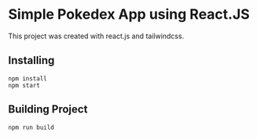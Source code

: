 # Simple Pokedex App using React.JS

This project was created with react.js and tailwindcss.

## Installing
    npm install
    npm start

## Building Project
    npm run build

